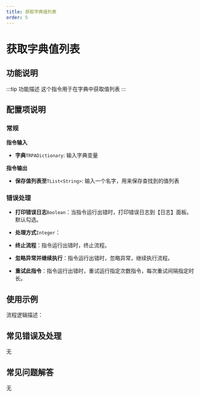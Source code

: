 ```yaml
---
title: 获取字典值列表
order: 5
---
```


# 获取字典值列表

## 功能说明

:::tip 功能描述
这个指令用于在字典中获取值列表
:::

## 配置项说明

### 常规

**指令输入**

- **字典**`TRPADictionary`: 输入字典变量


**指令输出**

- **保存值列表至**`TList<String>`: 输入一个名字，用来保存查找到的值列表

### 错误处理

- **打印错误日志**`Boolean`：当指令运行出错时，打印错误日志到【日志】面板。默认勾选。

- **处理方式**`Integer`：

 - **终止流程**：指令运行出错时，终止流程。

 - **忽略异常并继续执行**：指令运行出错时，忽略异常，继续执行流程。

 - **重试此指令**：指令运行出错时，重试运行指定次数指令，每次重试间隔指定时长。

## 使用示例

流程逻辑描述：

## 常见错误及处理

无

## 常见问题解答

无

